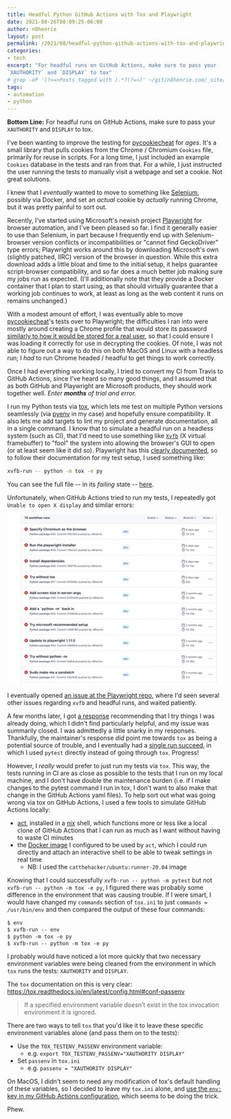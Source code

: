 ```yaml
---
title: Headful Python GitHub Actions with Tox and Playwright
date: 2021-08-26T08:09:25-06:00
author: n8henrie
layout: post
permalink: /2021/08/headful-python-github-actions-with-tox-and-playwright
categories:
- tech
excerpt: "For headful runs on GitHub Actions, make sure to pass your
`XAUTHORITY` and `DISPLAY` to tox"
# grep -oP '(?<=>Posts tagged with ).*?(?=<)' ~/git/n8henrie.com/_site/tags/index.html
tags:
- automation
- python
---
```

**Bottom Line:** For headful runs on GitHub Actions, make sure to pass your
`XAUTHORITY` and `DISPLAY` to tox.
<!--more-->

I've been wanting to improve the testing for [pycookiecheat][0] for *ages*.
It's a small library that pulls cookies from the Chrome / Chromium `Cookies`
file, primarily for reuse in scripts. For a long time, I just included an
example `Cookies` database in the tests and ran from that. For a while, I just
instructed the user running the tests to manually visit a webpage and set a
cookie. Not great solutions.

I knew that I *eventually* wanted to move to something like
[Selenium](https://github.com/SeleniumHQ/selenium), possibly via Docker, and
set an *actual* cookie by *actually* running Chrome, but it was pretty painful
to sort out.

Recently, I've started using Microsoft's newish project [Playwright][1] for
browser automation, and I've been pleased so far. I find it generally easier to
use than Selenium, in part because I frequently end up with Selenium-browser
version conflicts or incompatibilities or "cannot find GeckoDriver" type
errors; Playwright works around this by downloading Microsoft's own (slightly
patched, IIRC) version of the browser in question. While this extra download
adds a little bloat and time to the initial setup, it helps guarantee
script-browser compatibility, and so far does a much better job making sure my
jobs run as expected. (I'll additionally note that they provide a Docker
container that I plan to start using, as that should virtually guarantee that a
working job continues to work, at least as long as the web content it runs on
remains unchanged.)

With a modest amount of effort, I was eventually able to move
[pycookiecheat][0]'s tests over to Playwright; the difficulties I ran into were
mostly around creating a Chrome profile that would store its password
[similarly to how it would be stored for a real user][2], so that I could
ensure I was loading it correctly for use in decrypting the cookies. Of note, I
was not able to figure out a way to do this on both MacOS and Linux with a
headless run; I *had* to run Chrome headed / headful to get things to work
correctly.

Once I had everything working locally, I tried to convert my CI from Travis to
GitHub Actions, since I've heard so many good things, and I assumed that as
both GitHub and Playwright are Microsoft products, they should work together
well. *Enter **months** of trial and error.*

I run my Python tests via
[tox](https://tox.readthedocs.io/en/latest/index.html), which lets me test on
multiple Python versions seamlessly (via [pyenv][4] in my case) and hopefully
ensure compatibility. It also lets me add targets to lint my project and
generate documentation, all in a single command. I know that to simulate a
headful run on a headless system (such as CI), that I'd need to use something
like [`Xvfb`][5] (X virtual framebuffer) to "fool" the system into allowing the
browser's GUI to open (or at least seem like it did so). Playwright has this
[clearly documented](https://playwright.dev/python/docs/ci/#running-headed), so
to follow their documentation for my test setup, I used something like:

```bash
xvfb-run -- python -m tox -e py
```

You can see the full file -- in its *failing* state --
[here](https://github.com/n8henrie/pycookiecheat/blob/74b6427b5f931ad9dd23544bf10d300667202941/.github/workflows/python-package.yml).

Unfortunately, when GitHub Actions tried to run my tests, I repeatedly got
`Unable to open X display` and similar errors:

![](/uploads/2021/08/github-actions-tox-errors.png)

I eventually opened [an issue at the Playwright repo][3], where I'd seen
several other issues regarding `xvfb` and headful runs, and waited patiently.

A few months later, I got [a
response](https://github.com/microsoft/playwright-github-action/issues/48#issuecomment-902531914)
recommending that I try things I was already doing, which I didn't find
particularly helpful, and my issue was summarily closed. I was admittedly a
little snarky in my responses. Thankfully, the maintainer's response *did*
point me towards `tox` as being a potential source of trouble, and I eventually
had a [single run
succeed](https://github.com/n8henrie/pycookiecheat/actions/runs/1164573497), in
which I used `pytest` directly instead of going through `tox`. Progress!

However, I *really* would prefer to just run my tests via `tox`. This way, the
tests running in CI are as close as possible to the tests that I run on my
local machine, and I don't have double the maintenance burden (i.e. if I make
changes to the pytest command I run in tox, I don't want to also make that
change in the GitHub Actions yaml files). To help sort out what was going wrong
via tox on GitHub Actions, I used a few tools to simulate GitHub Actions
locally:

- [act][6], installed in a [nix](https://nixos.org/) shell, which functions
  more or less like a local clone of GitHub Actions that I can run as much as I
  want without having to waste CI minutes
- the [Docker image](https://github.com/catthehacker/docker_images) I
  configured to be used by `act`, which I could run directly and attach an
  interactive shell to be able to tweak settings in real time
    - NB: I used the `catthehacker/ubuntu:runner-20.04` image

Knowing that I could successfully `xvfb-run -- python -m pytest` but not
`xvfb-run -- python -m tox -e py`, I figured there was probably some difference
in the environment that was causing trouble. If I were smart, I would have
changed my `commands` section of `tox.ini` to just `commands = /usr/bin/env`
and then compared the output of these four commands:

```console
$ env
$ xvfb-run -- env
$ python -m tox -e py
$ xvfb-run -- python -m tox -e py
```

I probably would have noticed a lot more quickly that two necessary environment
variables were being cleaned from the environment in which `tox` runs the
tests: `XAUTHORITY` and `DISPLAY`.

The `tox` documentation on this is very clear: <https://tox.readthedocs.io/en/latest/config.html#conf-passenv>

>  If a specified environment variable doesn’t exist in the tox invocation
environment it is ignored.

There are two ways to tell `tox` that you'd like it to leave these specific
environment variables alone (and pass them on to the tests):

- Use the `TOX_TESTENV_PASSENV` environment variable:
    - e.g. `export TOX_TESTENV_PASSENV="XAUTHORITY DISPLAY"`
- Set `passenv` in `tox.ini`
    - e.g. `passenv = "XAUTHORITY DISPLAY"`

On MacOS, I didn't seem to need any modification of tox's default handling of
these variables, so I decided to leave my `tox.ini` alone, and [use the `env:`
key in my GitHub Actions
configuration](https://github.com/n8henrie/pycookiecheat/blob/3458862a4c99c83ae9017fe52ae6ec49216c745d/.github/workflows/python-package.yml#L16),
which seems to be doing the trick.

Phew.

[0]: https://github.com/n8henrie/pycookiecheat
[1]: https://github.com/microsoft/playwright-python
[2]: https://github.com/n8henrie/pycookiecheat/blob/3458862a4c99c83ae9017fe52ae6ec49216c745d/tests/test_pycookiecheat.py#L40
[3]: https://github.com/microsoft/playwright-github-action/issues/48
[4]: https://github.com/pyenv/pyenv/
[5]: https://www.x.org/releases/X11R7.6/doc/man/man1/Xvfb.1.xhtml
[6]: https://github.com/nektos/act
